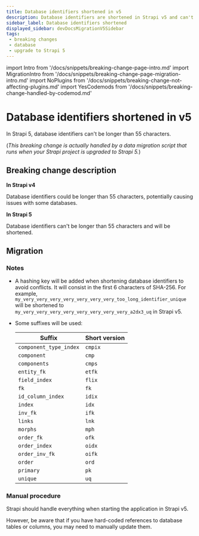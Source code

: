 ```yaml
---
title: Database identifiers shortened in v5
description: Database identifiers are shortened in Strapi v5 and can't be longer than 55 characters to avoid issues with identifiers that are too long.
sidebar_label: Database identifiers shortened
displayed_sidebar: devDocsMigrationV5Sidebar
tags:
 - breaking changes
 - database
 - upgrade to Strapi 5
---
```


import Intro from '/docs/snippets/breaking-change-page-intro.md'
import MigrationIntro from '/docs/snippets/breaking-change-page-migration-intro.md'
import NoPlugins from '/docs/snippets/breaking-change-not-affecting-plugins.md'
import YesCodemods from '/docs/snippets/breaking-change-handled-by-codemod.md'

# Database identifiers shortened in v5

In Strapi 5, database identifiers can't be longer than 55 characters. <Intro />

<NoPlugins />
<YesCodemods />

(_This breaking change is actually handled by a data migration script that runs when your Strapi project is upgraded to Strapi 5._)

## Breaking change description

<SideBySideContainer>

<SideBySideColumn>

**In Strapi v4**

Database identifiers could be longer than 55 characters, potentially causing issues with some databases.

</SideBySideColumn>

<SideBySideColumn>

**In Strapi 5**

Database identifiers can't be longer than 55 characters and will be shortened.

</SideBySideColumn>

</SideBySideContainer>

## Migration

<MigrationIntro />

### Notes

- A hashing key will be added when shortening database identifiers to avoid conflicts. It will consist in the first 6 characters of SHA-256. For example, `my_very_very_very_very_very_very_very_too_long_identifier_unique` will be shortened to `my_very_very_very_very_very_very_very_very_a2dx3_uq` in Strapi v5.
- Some suffixes will be used:

  | Suffix                 | Short version |
  | ---------------------- | ------------- |
  | `component_type_index` | `cmpix`       |
  | `component`            | `cmp`         |
  | `components`           | `cmps`        |
  | `entity_fk`            | `etfk`        |
  | `field_index`          | `flix`        |
  | `fk`                   | `fk`          |
  | `id_column_index`      | `idix`        |
  | `index`                | `idx`         |
  | `inv_fk`               | `ifk`         |
  | `links`                | `lnk`         |
  | `morphs`               | `mph`         |
  | `order_fk`             | `ofk`         |
  | `order_index`          | `oidx`        |
  | `order_inv_fk`         | `oifk`        |
  | `order`                | `ord`         |
  | `primary`              | `pk`          |
  | `unique`               | `uq`         |

### Manual procedure

Strapi should handle everything when starting the application in Strapi v5.

However, be aware that if you have hard-coded references to database tables or columns, you may need to manually update them.
